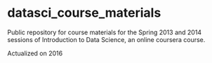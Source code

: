 datasci_course_materials
========================

Public repository for course materials for the Spring 2013 and 2014 sessions of Introduction to Data Science, an online coursera course.

Actualized on 2016